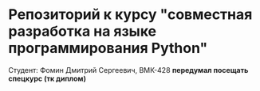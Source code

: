 # Репозиторий к курсу "совместная разработка на языке программирования Python"

Студент: Фомин Дмитрий Сергеевич, ВМК-428 **передумал посещать спецкурс (тк диплом)**
